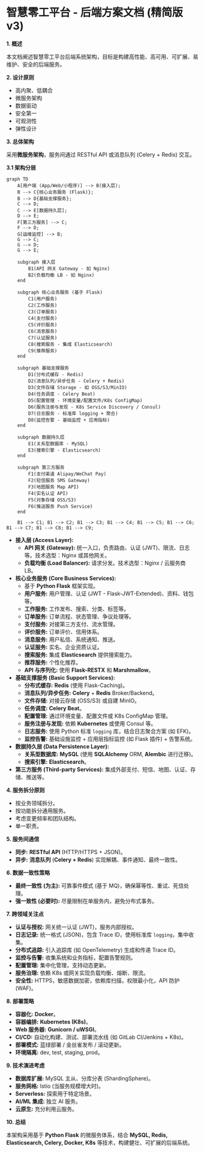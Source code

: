 # 智慧零工平台 - 后端方案文档 (精简版 v3)

**1. 概述**

本文档阐述智慧零工平台后端系统架构，目标是构建高性能、高可用、可扩展、易维护、安全的后端服务。

**2. 设计原则**

*   高内聚、低耦合
*   微服务架构
*   数据驱动
*   安全第一
*   可观测性
*   弹性设计

**3. 总体架构**

采用**微服务架构**，服务间通过 RESTful API 或消息队列 (Celery + Redis) 交互。

**3.1 架构分层**

```mermaid
graph TD
    A[用户端 (App/Web/小程序)] --> B(接入层);
    B --> C{核心业务服务 (Flask)};
    B --> D{基础支撑服务};
    C --> D;
    C --> E[数据持久层];
    D --> E;
    F[第三方服务] --> C;
    F --> D;
    G[运维监控] --> B;
    G --> C;
    G --> D;
    G --> E;

    subgraph 接入层
        B1(API 网关 Gateway - 如 Nginx)
        B2(负载均衡 LB - 如 Nginx)
    end

    subgraph 核心业务服务 (基于 Flask)
        C1(用户服务)
        C2(工作服务)
        C3(订单服务)
        C4(支付服务)
        C5(评价服务)
        C6(消息服务)
        C7(认证服务)
        C8(搜索服务 - 集成 Elasticsearch)
        C9(推荐服务)
    end

    subgraph 基础支撑服务
        D1(分布式缓存 - Redis)
        D2(消息队列/异步任务 - Celery + Redis)
        D3(文件存储 Storage - 如 OSS/S3/MinIO)
        D4(任务调度 - Celery Beat)
        D5(配置管理 - 环境变量/配置文件/K8s ConfigMap)
        D6(服务注册与发现 - K8s Service Discovery / Consul)
        D7(日志服务 - 标准库 logging + 聚合)
        D8(监控告警 - 基础监控 + 应用指标)
    end

    subgraph 数据持久层
        E1(关系型数据库 - MySQL)
        E3(搜索引擎 - Elasticsearch)
    end

    subgraph 第三方服务
        F1(支付渠道 Alipay/WeChat Pay)
        F2(短信服务 SMS Gateway)
        F3(地图服务 Map API)
        F4(实名认证 API)
        F5(对象存储 OSS/S3)
        F6(推送服务 Push Service)
    end

    B1 --> C1; B1 --> C2; B1 --> C3; B1 --> C4; B1 --> C5; B1 --> C6; B1 --> C7; B1 --> C8; B1 --> C9;
```

*   **接入层 (Access Layer):**
    *   **API 网关 (Gateway):** 统一入口，负责路由、认证 (JWT)、限流、日志等。技术选型：Nginx 或其他网关。
    *   **负载均衡 (Load Balancer):** 请求分发。技术选型：Nginx / 云服务商 LB。
*   **核心业务服务 (Core Business Services):**
    *   基于 **Python Flask** 框架实现。
    *   **用户服务:** 用户管理、认证 (JWT - Flask-JWT-Extended)、资料、钱包等。
    *   **工作服务:** 工作发布、搜索、分类、标签等。
    *   **订单服务:** 订单流程、状态管理、争议处理等。
    *   **支付服务:** 对接第三方支付、流水管理。
    *   **评价服务:** 订单评价、信用体系。
    *   **消息服务:** 用户私信、系统通知、推送。
    *   **认证服务:** 实名、企业资质认证。
    *   **搜索服务:** 集成 **Elasticsearch** 提供搜索能力。
    *   **推荐服务:** 个性化推荐。
    *   **API 与序列化:** 使用 **Flask-RESTX** 和 **Marshmallow**。
*   **基础支撑服务 (Basic Support Services):**
    *   **分布式缓存:** **Redis** (使用 Flask-Caching)。
    *   **消息队列/异步任务:** **Celery** + **Redis** Broker/Backend。
    *   **文件存储:** 对接云存储 (OSS/S3) 或自建 MinIO。
    *   **任务调度:** **Celery Beat**。
    *   **配置管理:** 通过环境变量、配置文件或 K8s ConfigMap 管理。
    *   **服务注册与发现:** 依赖 **Kubernetes** 或使用 Consul 等。
    *   **日志服务:** 使用 Python 标准 `logging` 库，结合日志聚合方案 (如 EFK)。
    *   **监控告警:** 基础设施监控 + 应用层指标监控 (如 Flask 插件) + 告警系统。
*   **数据持久层 (Data Persistence Layer):**
    *   **关系型数据库:** **MySQL** (使用 **SQLAlchemy** ORM, **Alembic** 进行迁移)。
    *   **搜索引擎:** **Elasticsearch**。
*   **第三方服务 (Third-party Services):** 集成外部支付、短信、地图、认证、存储、推送等。

**4. 服务拆分原则**

*   按业务领域拆分。
*   按功能拆分通用服务。
*   考虑变更频率和团队结构。
*   单一职责。

**5. 服务间通信**

*   **同步:** **RESTful API** (HTTP/HTTPS + JSON)。
*   **异步:** **消息队列** (**Celery + Redis**) 实现解耦、事件通知、最终一致性。

**6. 数据一致性策略**

*   **最终一致性 (为主):** 可靠事件模式 (基于 MQ)，确保幂等性、重试、死信处理。
*   **强一致性 (必要时):** 尽量限制在单服务内，避免分布式事务。

**7. 跨领域关注点**

*   **认证与授权:** 网关统一认证 (JWT)，服务内部授权。
*   **日志记录:** 统一格式 (JSON)，包含 Trace ID，使用标准库 `logging`，集中收集。
*   **分布式追踪:** 引入追踪库 (如 OpenTelemetry) 生成和传递 Trace ID。
*   **监控与告警:** 收集系统和业务指标，配置告警规则。
*   **配置管理:** 集中化管理，支持动态更新。
*   **服务治理:** 依赖 K8s 或网关实现负载均衡、熔断、限流。
*   **安全性:** HTTPS，敏感数据加密，依赖库扫描，权限最小化，API 防护 (WAF)。

**8. 部署策略**

*   **容器化:** **Docker**。
*   **容器编排:** **Kubernetes (K8s)**。
*   **Web 服务器:** **Gunicorn / uWSGI**。
*   **CI/CD:** 自动化构建、测试、部署流水线 (如 GitLab CI/Jenkins + K8s)。
*   **部署模式:** 蓝绿部署 / 金丝雀发布 / 滚动更新。
*   **环境隔离:** dev, test, staging, prod。

**9. 技术演进考虑**

*   **数据库扩展:** MySQL 主从、分库分表 (ShardingSphere)。
*   **服务网格:** Istio (当服务规模增大时)。
*   **Serverless:** 探索用于特定场景。
*   **AI/ML 集成:** 独立 AI 服务。
*   **云原生:** 充分利用云服务。

**10. 总结**

本架构采用基于 **Python Flask** 的微服务体系，结合 **MySQL, Redis, Elasticsearch, Celery, Docker, K8s** 等技术，构建健壮、可扩展的后端系统。
